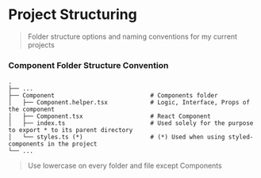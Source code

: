 # Project Structuring

> Folder structure options and naming conventions for my current projects

### Component Folder Structure Convention
```
.
├── ...
├── Component                           # Components folder
│   ├── Component.helper.tsx            # Logic, Interface, Props of the component
│   ├── Component.tsx                   # React Component
│   ├── index.ts                        # Used solely for the purpose to export * to its parent directory
│   └── styles.ts (*)                   # (*) Used when using styled-components in the project 
└── ...
```

> Use lowercase on every folder and file except Components
